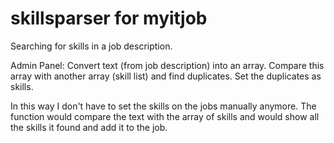 # skillsparser for myitjob

Searching for skills in a job description.

Admin Panel: Convert text (from job description) into an array. Compare this array with another array (skill list) and find duplicates.
Set the duplicates as skills.

In this way I don't have to set the skills on the jobs manually anymore. The function would compare the text with the array of skills and would show all the skills it found and add it to the job.

